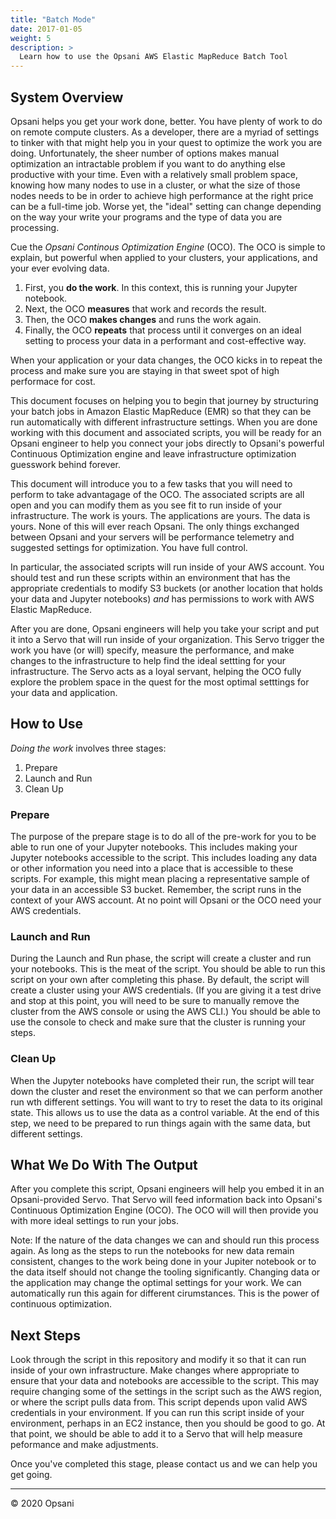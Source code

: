 ```yaml
---
title: "Batch Mode"
date: 2017-01-05
weight: 5
description: >
  Learn how to use the Opsani AWS Elastic MapReduce Batch Tool
---
```


## System Overview
Opsani helps you get your work done, better. You have plenty of work to do on remote compute clusters. As a developer, there are a myriad of settings to tinker with that might help you in your quest to optimize the work you are doing. Unfortunately, the sheer number of options makes manual optimization an intractable problem if you want to do anything else productive with your time. Even with a relatively small problem space, knowing how many nodes to use in a cluster, or what the size of those nodes needs to be in order to achieve high performance at the right price can be a full-time job. Worse yet, the "ideal" setting can change depending on the way your write your programs and the type of data you are processing.

Cue the *Opsani Continous Optimization Engine* (OCO). The OCO is simple to explain, but powerful when applied to your clusters, your applications, and your ever evolving data.
1. First, you **do the work**. In this context, this is running your Jupyter notebook.
2. Next, the OCO **measures** that work and records the result.
3. Then, the OCO **makes changes** and runs the work again.
4. Finally, the OCO **repeats** that process until it converges on an ideal setting to process your data in a performant and cost-effective way. 

When your application or your data changes, the OCO kicks in to repeat the process and make sure you are staying in that sweet spot of high performace for cost.

This document focuses on helping you to begin that journey by structuring your batch jobs in Amazon Elastic MapReduce (EMR) so that they can be run automatically with different infrastructure settings. When you are done working with this document and associated scripts, you will be ready for an Opsani engineer to help you connect your jobs directly to Opsani's powerful Continuous Optimization engine and leave infrastructure optimization guesswork behind forever.

This document will introduce you to a few tasks that you will need to perform to take advantagage of the OCO. The associated scripts are all open and you can modify them as you see fit to run inside of your infrastructure. The work is yours. The applications are yours. The data is yours. None of this will ever reach Opsani. The only things exchanged between Opsani and your servers will be performance telemetry and suggested settings for optimization. You have full control.

In particular, the associated scripts will run inside of your AWS account. You should test and run these scripts within an environment that has the appropriate credentials to modify S3 buckets (or another location that holds your data and Jupyter notebooks) *and* has permissions to work with AWS Elastic MapReduce.

After you are done, Opsani engineers will help you take your script and put it into a Servo that will run inside of your organization. This Servo trigger the work you have (or will) specify, measure the performance, and make changes to the infrastructure to help find the ideal settting for your infrastructure. The Servo acts as a loyal servant, helping the OCO fully explore the problem space in the quest for the most optimal setttings for your data and application.

## How to Use

*Doing the work* involves three stages:
1. Prepare
2. Launch and Run
3. Clean Up

### Prepare 

The purpose of the prepare stage is to do all of the pre-work for you to be able to run one of your Jupyter notebooks. This includes making your Jupyter notebooks accessible to the script. This includes loading any data or other information you need into a place that is accessible to these scripts. For example, this might mean placing a representative sample of your data in an accessible S3 bucket. Remember, the script runs in the context of your AWS account. At no point will Opsani or the OCO need your AWS credentials.

### Launch and Run

During the Launch and Run phase, the script will create a cluster and run your notebooks. This is the meat of the script. You should be able to run this script on your own after completing this phase. By default, the script will create a cluster using your AWS credentials. (If you are giving it a test drive and stop at this point, you will need to be sure to manually remove the cluster from the AWS console or using the AWS CLI.) You should be able to use the console to check and make sure that the cluster is running your steps.

### Clean Up

When the Jupyter notebooks have completed their run, the script will tear down the cluster and reset the environment so that we can perform another run wth different settings. You will want to try to reset the data to its original state. This allows us to use the data as a control variable. At the end of this step, we need to be prepared to run things again with the same data, but different settings. 

## What We Do With The Output

After you complete this script, Opsani engineers will help you embed it in an Opsani-provided Servo. That Servo will feed information back into Opsani's Continuous Optimization Engine (OCO). The OCO will will then provide you with more ideal settings to run your jobs.

Note: If the nature of the data changes we can and should run this process again. As long as the steps to run the notebooks for new data remain consistent, changes to the work being done in your Jupiter notebook or to the data itself should not change the tooling significantly. Changing data or the application may change the optimal settings for your work. We can automatically run this again for different cirumstances. This is the power of continuous optimization.

## Next Steps

Look through the script in this repository and modify it so that it can run inside of your own infrastructure. Make changes where appropriate to ensure that your data and notebooks are accessible to the script. This may require changing some of the settings in the script such as the AWS region, or where the script pulls data from. This script depends upon valid AWS credentials in your environment. If you can run this script inside of your environment, perhaps in an EC2 instance, then you should be good to go. At that point, we should be able to add it to a Servo that will help measure peformance and make adjustments. 

Once you've completed this stage, please contact us and we can help you get going.

----
© 2020 Opsani

